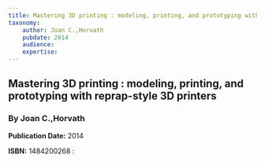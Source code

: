 ```yaml
---
title: Mastering 3D printing : modeling, printing, and prototyping with reprap-style 3D printers
taxonomy:
	author: Joan C.,Horvath
	pubdate: 2014
	audience: 
	expertise: 
---
```

## Mastering 3D printing : modeling, printing, and prototyping with reprap-style 3D printers
### By Joan C.,Horvath

**Publication Date:** 2014

**ISBN:** 1484200268 :